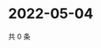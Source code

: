 # 2022-05-04

共 0 条

<!-- BEGIN WEIBO -->
<!-- 最后更新时间 Wed May 04 2022 13:18:46 GMT+0800 (China Standard Time) -->

<!-- END WEIBO -->

